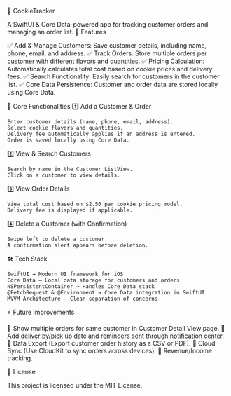 🍪 CookieTracker

A SwiftUI & Core Data-powered app for tracking customer orders and managing an order list.
📌 Features

✅ Add & Manage Customers: Save customer details, including name, phone, email, and address.
✅ Track Orders: Store multiple orders per customer with different flavors and quantities.
✅ Pricing Calculation: Automatically calculates total cost based on cookie prices and delivery fees.
✅ Search Functionality: Easily search for customers in the customer list.
✅ Core Data Persistence: Customer and order data are stored locally using Core Data.

🎯 Core Functionalities
1️⃣ Add a Customer & Order

    Enter customer details (name, phone, email, address).
    Select cookie flavors and quantities.
    Delivery fee automatically applies if an address is entered.
    Order is saved locally using Core Data.

2️⃣ View & Search Customers

    Search by name in the Customer ListView.
    Click on a customer to view details.

3️⃣ View Order Details

    View total cost based on $2.50 per cookie pricing model.
    Delivery fee is displayed if applicable.

4️⃣ Delete a Customer (with Confirmation)

    Swipe left to delete a customer.
    A confirmation alert appears before deletion.

🛠️ Tech Stack

    SwiftUI → Modern UI framework for iOS
    Core Data → Local data storage for customers and orders
    NSPersistentContainer → Handles Core Data stack
    @FetchRequest & @Environment → Core Data integration in SwiftUI
    MVVM Architecture → Clean separation of concerns
    
⚡ Future Improvements

🔹 Show multiple orders for same customer in Customer Detail View page.
🔹 Add deliver by/pick up date and reminders sent through notification center.
🔹 Data Export (Export customer order history as a CSV or PDF).
🔹 Cloud Sync (Use CloudKit to sync orders across devices).
🔹 Revenue/Income tracking.


📜 License

This project is licensed under the MIT License.
